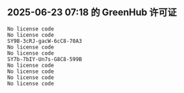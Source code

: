## 2025-06-23 07:18 的 GreenHub 许可证
```
No license code
No license code
SY9B-3cRJ-gacW-6cC8-70A3
No license code
No license code
SY7b-7bIY-Un7s-G8C8-599B
No license code
No license code
No license code
No license code
```
